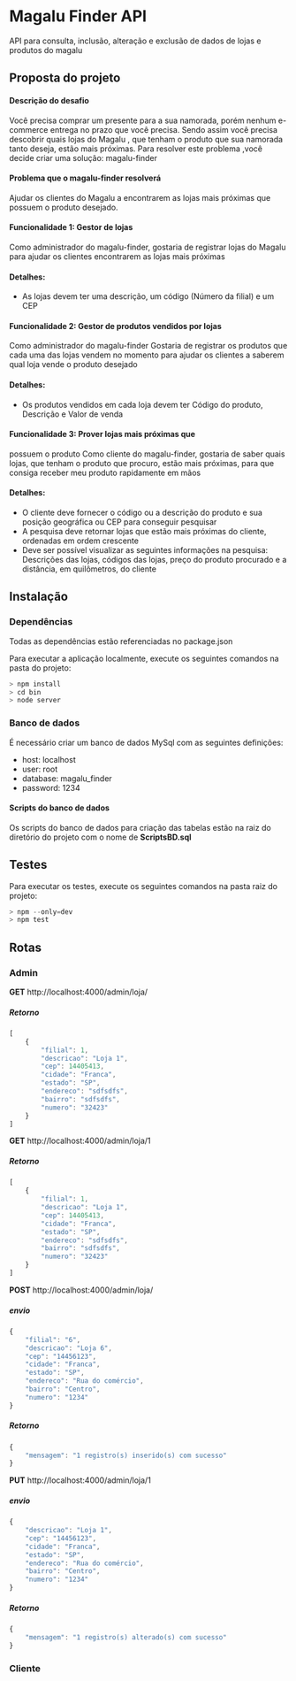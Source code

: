 # Magalu Finder API

API para consulta, inclusão, alteração e exclusão de dados de lojas e produtos do magalu

## Proposta do projeto
#### Descrição do desafio
Você precisa comprar um presente para a sua namorada, porém nenhum
e-commerce entrega no prazo que você precisa. Sendo assim você precisa
descobrir quais lojas do Magalu , que tenham o produto que sua namorada tanto
deseja, estão mais próximas. Para resolver este problema ,você decide criar uma
solução: magalu-finder

#### Problema que o magalu-finder resolverá
Ajudar os clientes do Magalu a encontrarem as lojas mais próximas que possuem o
produto desejado.

#### Funcionalidade 1: Gestor de lojas
Como administrador do magalu-finder, gostaria de registrar lojas do Magalu para ajudar os clientes encontrarem as lojas mais próximas
#### Detalhes:
 * As lojas devem ter uma descrição, um código (Número da filial) e um CEP

#### Funcionalidade 2: Gestor de produtos vendidos por lojas
Como administrador do magalu-finder
Gostaria de registrar os produtos que cada uma das lojas vendem no momento para ajudar os clientes a saberem qual loja vende o produto desejado
#### Detalhes:
* Os produtos vendidos em cada loja devem ter Código do produto, Descrição e Valor de venda

#### Funcionalidade 3: Prover lojas mais próximas que
possuem o produto
Como cliente do magalu-finder, gostaria de saber quais lojas, que tenham o produto que procuro, estão mais próximas, para que consiga receber meu produto rapidamente em mãos
#### Detalhes:
* O cliente deve fornecer o código ou a descrição do produto e sua posição geográfica ou CEP para conseguir pesquisar
* A pesquisa deve retornar lojas que estão mais próximas do cliente,
ordenadas em ordem crescente
* Deve ser possível visualizar as seguintes informações na pesquisa:
Descrições das lojas, códigos das lojas, preço do produto procurado e a
distância, em quilômetros, do cliente

## Instalação

### Dependências
Todas as dependências estão referenciadas no package.json

Para executar a aplicação localmente, execute os seguintes comandos na pasta do projeto:

``` javascript
> npm install
> cd bin
> node server
```

### Banco de dados
É necessário criar um banco de dados MySql com as seguintes definições:
* host: localhost
* user: root
* database: magalu_finder
* password: 1234

#### Scripts do banco de dados
Os scripts do banco de dados para criação das tabelas estão na raiz do diretório do projeto com o nome de **ScriptsBD.sql**

## Testes

Para executar os testes, execute os seguintes comandos na pasta raiz do projeto:

``` javascript
> npm --only=dev
> npm test
```

## Rotas

### Admin

**GET** http://localhost:4000/admin/loja/
##### Retorno
``` javascript
[
    {
        "filial": 1,
        "descricao": "Loja 1",
        "cep": 14405413,
        "cidade": "Franca",
        "estado": "SP",
        "endereco": "sdfsdfs",
        "bairro": "sdfsdfs",
        "numero": "32423"
    }
]
```

**GET** http://localhost:4000/admin/loja/1
##### Retorno
``` javascript
[
    {
        "filial": 1,
        "descricao": "Loja 1",
        "cep": 14405413,
        "cidade": "Franca",
        "estado": "SP",
        "endereco": "sdfsdfs",
        "bairro": "sdfsdfs",
        "numero": "32423"
    }
]
```

**POST** http://localhost:4000/admin/loja/
##### envio
``` javascript
{
	"filial": "6",
	"descricao": "Loja 6",
	"cep": "14456123",
	"cidade": "Franca",
	"estado": "SP",
	"endereco": "Rua do comércio",
	"bairro": "Centro",
	"numero": "1234"
}
```
##### Retorno
``` javascript
{
    "mensagem": "1 registro(s) inserido(s) com sucesso"
}
```

**PUT** http://localhost:4000/admin/loja/1
##### envio
``` javascript
{
	"descricao": "Loja 1",
	"cep": "14456123",
	"cidade": "Franca",
	"estado": "SP",
	"endereco": "Rua do comércio",
	"bairro": "Centro",
	"numero": "1234"
}
```
##### Retorno
``` javascript
{
    "mensagem": "1 registro(s) alterado(s) com sucesso"
}
```
### Cliente


